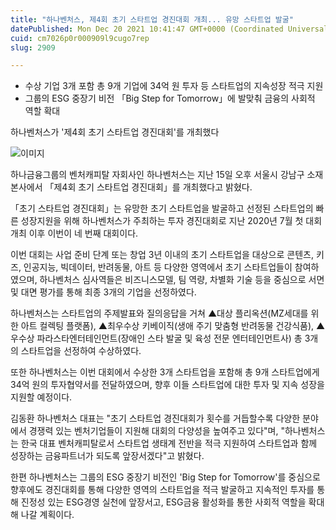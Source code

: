 ```yaml
---
title: "하나벤처스, 제4회 초기 스타트업 경진대회 개최... 유망 스타트업 발굴"
datePublished: Mon Dec 20 2021 10:41:47 GMT+0000 (Coordinated Universal Time)
cuid: cm7026p0r000909l9cugo7rep
slug: 2909

---
```



- 수상 기업 3개 포함 총 9개 기업에 34억 원 투자 등 스타트업의 지속성장 적극 지원
- 그룹의 ESG 중장기 비전 「Big Step for Tomorrow」에 발맞춰 금융의 사회적 역할 확대

하나벤처스가 '제4회 초기 스타트업 경진대회'를 개최했다

![이미지](https://cdn.hashnode.com/res/hashnode/image/upload/v1739252756536/24d1cb0b-fbbf-47d7-a2f4-e88a76597c53.jpeg)

하나금융그룹의 벤처캐피탈 자회사인 하나벤처스는 지난 15일 오후 서울시 강남구 소재 본사에서 「제4회 초기 스타트업 경진대회」를 개최했다고 밝혔다.

「초기 스타트업 경진대회」는 유망한 초기 스타트업을 발굴하고 선정된 스타트업의 빠른 성장지원을 위해 하나벤처스가 주최하는 투자 경진대회로 지난 2020년 7월 첫 대회 개최 이후 이번이 네 번째 대회이다.

이번 대회는 사업 준비 단계 또는 창업 3년 이내의 초기 스타트업을 대상으로 콘텐츠, 키즈, 인공지능, 빅데이터, 반려동물, 아트 등 다양한 영역에서 초기 스타트업들이 참여하였으며, 하나벤처스 심사역들은 비즈니스모델, 팀 역량, 차별화 기술 등을 중심으로 서면 및 대면 평가를 통해 최종 3개의 기업을 선정하였다.

하나벤처스는 스타트업의 주제발표와 질의응답을 거쳐 ▲대상 플리옥션(MZ세대를 위한 아트 컬렉팅 플랫폼), ▲최우수상 키베이직(생애 주기 맞춤형 반려동물 건강식품), ▲우수상 파라스타엔터테인먼트(장애인 스타 발굴 및 육성 전문 엔터테인먼트사) 총 3개의 스타트업을 선정하여 수상하였다.

또한 하나벤처스는 이번 대회에서 수상한 3개 스타트업을 포함해 총 9개 스타트업에게 34억 원의 투자협약서를 전달하였으며, 향후 이들 스타트업에 대한 투자 및 지속 성장을 지원할 예정이다.

김동환 하나벤처스 대표는 "초기 스타트업 경진대회가 횟수를 거듭할수록 다양한 분야에서 경쟁력 있는 벤처기업들이 지원해 대회의 다양성을 높여주고 있다"며, "하나벤처스는 한국 대표 벤처캐피탈로서 스타트업 생태계 전반을 적극 지원하여 스타트업과 함께 성장하는 금융파트너가 되도록 앞장서겠다"고 밝혔다.

한편 하나벤처스는 그룹의 ESG 중장기 비전인 'Big Step for Tomorrow'를 중심으로 향후에도 경진대회를 통해 다양한 영역의 스타트업을 적극 발굴하고 지속적인 투자를 통해 진정성 있는 ESG경영 실천에 앞장서고, ESG금융 활성화를 통한 사회적 역할을 확대해 나갈 계획이다.